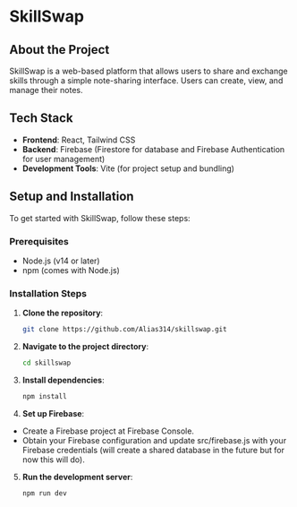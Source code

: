# SkillSwap

## About the Project
SkillSwap is a web-based platform that allows users to share and exchange skills through a simple note-sharing interface. Users can create, view, and manage their notes.

## Tech Stack
- **Frontend**: React, Tailwind CSS
- **Backend**: Firebase (Firestore for database and Firebase Authentication for user management)
- **Development Tools**: Vite (for project setup and bundling)

## Setup and Installation

To get started with SkillSwap, follow these steps:

### Prerequisites
- Node.js (v14 or later)
- npm (comes with Node.js)

### Installation Steps

1. **Clone the repository**:
   ```bash
   git clone https://github.com/Alias314/skillswap.git

2. **Navigate to the project directory**:
   ```bash
   cd skillswap

3. **Install dependencies**:
   ```bash
   npm install

4. **Set up Firebase**:
- Create a Firebase project at Firebase Console.
- Obtain your Firebase configuration and update src/firebase.js with your Firebase credentials (will create a shared database in the future but for now this will do).

5. **Run the development server**:
   ```bash
   npm run dev

